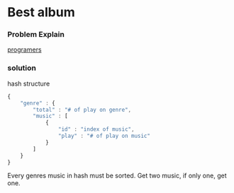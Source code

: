 # Best album

### Problem Explain

[programers](https://programmers.co.kr/learn/courses/30/lessons/42579)

### solution

hash structure
```javascript
{
	"genre" : {
		"total" : "# of play on genre",
		"music" : [
			{
				"id" : "index of music",
				"play" : "# of play on music"
			}
		]
	}
}
```

Every genres music in hash must be sorted. Get two music, if only one, get one.
